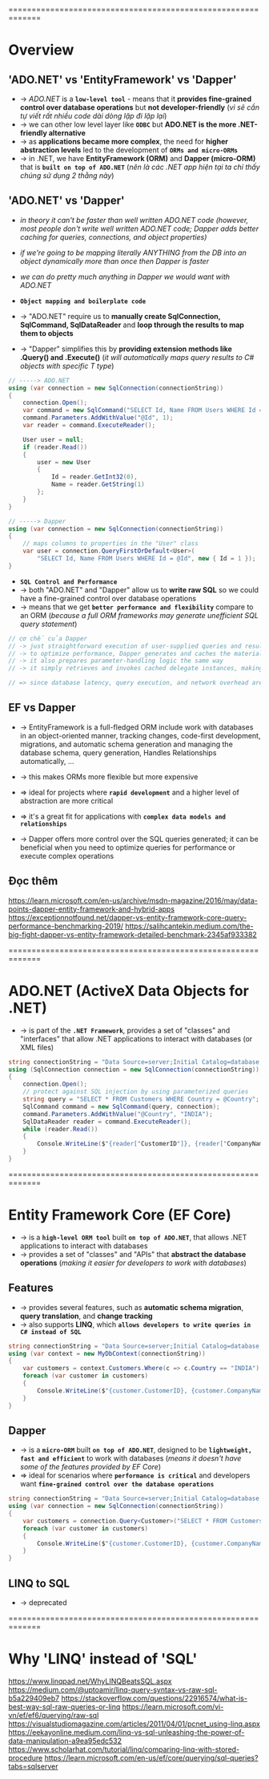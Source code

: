 =============================================================
# Overview

## 'ADO.NET' vs 'EntityFramework' vs 'Dapper'
* -> _ADO.NET_ is a **`low-level tool`** - means that it **provides fine-grained control over database operations** but **not developer-friendly** (_vì sẽ cần tự viết rất nhiều code dài dòng lặp đi lặp lại_)
* -> we can other low level layer like **`ODBC`** but **ADO.NET is the more .NET-friendly alternative**
* -> as **applications became more complex**, the need for **higher abstraction levels** led to the development of **`ORMs and micro-ORMs`** 
* -> in .NET, we have **EntityFramework (ORM)** and  **Dapper (micro-ORM)** that is **`built on top of ADO.NET`** (_nên là các .NET app hiện tại ta chỉ thấy chúng sử dụng 2 thằng này_)

## 'ADO.NET' vs 'Dapper'
* _in theory it can't be faster than well written ADO.NET code (however, most people don't write well written ADO.NET code; Dapper adds better caching for queries, connections, and object properties)_
* _if we're going to be mapping literally ANYTHING from the DB into an object dynamically more than once then Dapper is faster_
* _we can do pretty much anything in Dapper we would want with ADO.NET_

* **`Object mapping and boilerplate code`** 
* -> "ADO.NET" require us to **manually create SqlConnection, SqlCommand, SqlDataReader** and **loop through the results to map them to objects**
* -> "Dapper" simplifies this by **providing extension methods like .Query<T>() and .Execute()** (_it will automatically maps query results to C# objects with specific T type_)
```cs
// -----> ADO.NET
using (var connection = new SqlConnection(connectionString))
{
    connection.Open();
    var command = new SqlCommand("SELECT Id, Name FROM Users WHERE Id = @Id", connection);
    command.Parameters.AddWithValue("@Id", 1);
    var reader = command.ExecuteReader();

    User user = null;
    if (reader.Read())
    {
        user = new User
        {
            Id = reader.GetInt32(0),
            Name = reader.GetString(1)
        };
    }
}

// -----> Dapper
using (var connection = new SqlConnection(connectionString))
{
    // maps columns to properties in the "User" class 
    var user = connection.QueryFirstOrDefault<User>(
        "SELECT Id, Name FROM Users WHERE Id = @Id", new { Id = 1 });
}
```

* **`SQL Control and Performance`**
* -> both "ADO.NET" and "Dapper" allow us to **write raw SQL** so we could have a fine-grained control over database operations
* -> means that we get **`better performance and flexibility`** compare to an ORM (_because a full ORM frameworks may generate unefficient SQL query statement_)

```cs
// cơ chế của Dapper
// -> just straightforward execution of user-supplied queries and result mapping (not do many things like ORM)
// -> to optimize performance, Dapper generates and caches the materialization code (mapping query results to objects) using IL-emit
// -> it also prepares parameter-handling logic the same way
// -> it simply retrieves and invokes cached delegate instances, making execution highly efficient

// => since database latency, query execution, and network overhead are much higher than Dapper's minimal processing cost, any performance impact is negligible
```

## EF vs Dapper
* -> EntityFramework is a full-fledged ORM include work with databases in an object-oriented manner, tracking changes, code-first development, migrations, and automatic schema generation and managing the database schema, query generation, Handles Relationships automatically, ...
* -> this makes ORMs more flexible but more expensive
* => ideal for projects where **`rapid development`** and a higher level of abstraction are more critical
* => it's a great fit for applications with **`complex data models and relationships`**

* -> Dapper offers more control over the SQL queries generated; it can be beneficial when you need to optimize queries for performance or execute complex operations

## Đọc thêm
https://learn.microsoft.com/en-us/archive/msdn-magazine/2016/may/data-points-dapper-entity-framework-and-hybrid-apps
https://exceptionnotfound.net/dapper-vs-entity-framework-core-query-performance-benchmarking-2019/
https://salihcantekin.medium.com/the-big-fight-dapper-vs-entity-framework-detailed-benchmark-2345af933382

=============================================================
# ADO.NET (ActiveX Data Objects for .NET)
* ->  is part of the **`.NET Framework`**, provides a set of "classes" and "interfaces" that allow .NET applications to interact with databases (or XML files)

```cs
string connectionString = "Data Source=server;Initial Catalog=database;Integrated Security=True";
using (SqlConnection connection = new SqlConnection(connectionString))
{
    connection.Open();
    // protect against SQL injection by using parameterized queries
    string query = "SELECT * FROM Customers WHERE Country = @Country";
    SqlCommand command = new SqlCommand(query, connection);
    command.Parameters.AddWithValue("@Country", "INDIA");
    SqlDataReader reader = command.ExecuteReader();
    while (reader.Read())
    {
        Console.WriteLine($"{reader["CustomerID"]}, {reader["CompanyName"]}, {reader["Country"]}");
    }
}
```

=============================================================
# Entity Framework Core (EF Core)
* -> is a **`high-level ORM tool`** built **`on top of ADO.NET`**, that allows .NET applications to interact with databases
* -> provides a set of "classes" and "APIs" that **abstract the database operations** (_making it easier for developers to work with databases_)

## Features
* ->  provides several features, such as **automatic schema migration**, **query translation**, and **change tracking**
* -> also supports **LINQ**, which **`allows developers to write queries in C# instead of SQL`**

```cs
string connectionString = "Data Source=server;Initial Catalog=database;Integrated Security=True";
using (var context = new MyDbContext(connectionString))
{
    var customers = context.Customers.Where(c => c.Country == "INDIA").ToList();
    foreach (var customer in customers)
    {
        Console.WriteLine($"{customer.CustomerID}, {customer.CompanyName}, {customer.Country}");
    }
}
```

## Dapper
* -> is a **`micro-ORM`** built **`on top of ADO.NET`**, designed to be **`lightweight, fast and efficient`** to work with databases (_means it doesn't have some of the features provided by EF Core_)
* => ideal for scenarios where **`performance is critical`** and developers want **`fine-grained control over the database operations`**

```cs
string connectionString = "Data Source=server;Initial Catalog=database;Integrated Security=True";
using (var connection = new SqlConnection(connectionString))
{
    var customers = connection.Query<Customer>("SELECT * FROM Customers WHERE Country = @Country", new { Country = "INDIA" });
    foreach (var customer in customers)
    {
        Console.WriteLine($"{customer.CustomerID}, {customer.CompanyName}, {customer.Country}");
    }
}
```

## LINQ to SQL
* -> deprecated

=============================================================
# Why 'LINQ' instead of 'SQL'
https://www.linqpad.net/WhyLINQBeatsSQL.aspx
https://medium.com/@uptoamir/linq-query-syntax-vs-raw-sql-b5a229409eb7
https://stackoverflow.com/questions/22916574/what-is-best-way-sql-raw-queries-or-linq
https://learn.microsoft.com/vi-vn/ef/ef6/querying/raw-sql
https://visualstudiomagazine.com/articles/2011/04/01/pcnet_using-linq.aspx
https://eekayonline.medium.com/linq-vs-sql-unleashing-the-power-of-data-manipulation-a9ea95edc532
https://www.scholarhat.com/tutorial/linq/comparing-linq-with-stored-procedure
https://learn.microsoft.com/en-us/ef/core/querying/sql-queries?tabs=sqlserver

